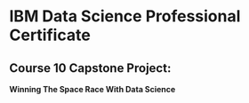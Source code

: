 # IBM Data Science Professional Certificate

## Course 10 Capstone Project:
**Winning The Space Race With Data Science**

